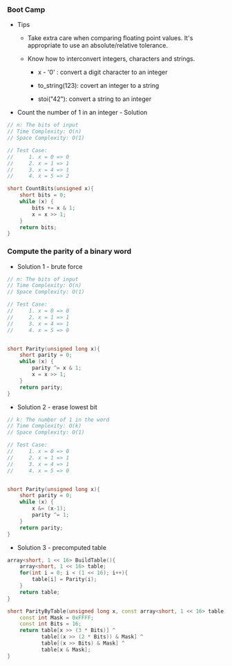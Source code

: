 ### Boot Camp

* Tips

  * Take extra care when comparing floating point values. It's appropriate to use an absolute/relative tolerance.

  * Know how to interconvert integers, characters and strings.

    * x - '0' : convert a digit character to an integer

    * to\_string\(123\): covert an integer to a string

    * stoi\("42"\): convert a string to an integer

* Count the number of 1 in an integer - Solution

```cpp
// n: The bits of input
// Time Complexity: O(n)
// Space Complexity: O(1)

// Test Case:
//     1. x = 0 => 0
//     2. x = 1 => 1
//     3. x = 4 => 1
//     4. x = 5 => 2

short CountBits(unsigned x){
    short bits = 0;
    while (x) {
        bits += x & 1;
        x = x >> 1;
    }
    return bits;
}
```

### Compute the parity of a binary word

* Solution 1 - brute force

```cpp
// n: The bits of input
// Time Complexity: O(n)
// Space Complexity: O(1)

// Test Case:
//     1. x = 0 => 0
//     2. x = 1 => 1
//     3. x = 4 => 1
//     4. x = 5 => 0


short Parity(unsigned long x){
    short parity = 0;
    while (x) {
        parity ^= x & 1;
        x = x >> 1;
    }
    return parity;
}
```

* Solution 2 - erase lowest bit

```cpp
// k: The number of 1 in the word
// Time Complexity: O(k)
// Space Complexity: O(1)

// Test Case:
//     1. x = 0 => 0
//     2. x = 1 => 1
//     3. x = 4 => 1
//     4. x = 5 => 0


short Parity(unsigned long x){
    short parity = 0;
    while (x) {
        x &= (x-1);
        parity ^= 1;
    }
    return parity;
}
```

* Solution 3 - precomputed table

```cpp
array<short, 1 << 16> BuildTable(){
    array<short, 1 << 16> table;
    for(int i = 0; i < (1 << 16); i++){
        table[i] = Parity(i);
    }
    return table;
}

short ParityByTable(unsigned long x, const array<short, 1 << 16> table){
    const int Mask = 0xFFFF;
    const int Bits = 16;
    return table[x >> (3 * Bits)] ^
           table[(x >> (2 * Bits)) & Mask] ^
           table[(x >> Bits) & Mask] ^
           table[x & Mask];
}
```



